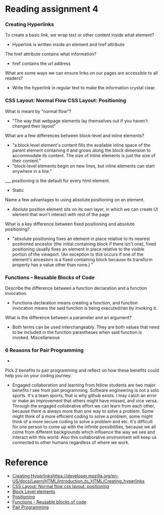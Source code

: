 # Reading assignment 4

### Creating Hyperlinks

To create a basic link, we wrap text or other content inside what element?
- Hyperlink is written inside an <a> element and href attribute

The href attribute contains what information?
- href contains the url address

What are some ways we can ensure links on our pages are accessible to all readers?
- Write the hyperlink in regular text to make the information crystal clear.

### CSS Layout: Normal Flow CSS Layout: Positioning

What is meant by “normal flow”?
- "The way that webpage elements lay themselves out if you haven't changed their layout"

What are a few differences between block-level and inline elements?
- "a block level element's content fills the available inline space of the parent element containing it and grows along the block dimension to accommodate its content. The size of Inline elements is just the size of their content."
- "block-level elements begin on new lines, but inline elements can start anywhere in a line."

___ positioning is the default for every html element.
- Static

Name a few advantages to using absolute positioning on an element.
- Abolute position element sits on its own layer, in which we can create UI element that won't interact with rest of the page

What is a key difference between fixed positioning and absolute positioning?
- "absolute positioning fixes an element in place relative to its nearest positioned ancestor (the initial containing block if there isn't one), fixed positioning usually fixes an element in place relative to the visible portion of the viewport. (An exception to this occurs if one of the element's ancestors is a fixed containing block because its transform property has a value other than none.) "

### Functions – Reusable Blocks of Code

Describe the difference between a function declaration and a function invocation.
- Functiona declaration means creating a function, and function invocation means the said function is being executed/ran by invoking it.

What is the difference between a parameter and an argument?
- Both terms can be used interchangeably. They are both values that need to be included in the function parantheses when said function is invoked.
Miscellaneous

### 6 Reasons for Pair Programming
- 
Pick 2 benefits to pair programming and reflect on how these benefits could help you on your coding journey.
- Engaged collaboration and learning from fellow students are two major benefits I see from pair programming. Software engineering is not a solo sports. It's a team sports, that is why github exists. I may catch an error or make an improvement that others might have missed, and vice versa. Through the engaged collobrative effort we can learn from each other, because there is always more than one way to solve a problem. Some might think of a more efficient coding to solve a problem, some might think of a more secure coding to solve a problem and etc. It's difficult for one person to come up with the infinite possibilities, because we all come from different backgrounds which influence the way we see and interact with this world. Also this collaborative environment will keep us connected to other humans regardless of where we work. 

# Reference
- [Creating Hyperlinks]()https://developer.mozilla.org/en-US/docs/Learn/HTML/Introduction_to_HTML/Creating_hyperlinks
- [CSS Layout: Normal flow css layout: positioning](https://developer.mozilla.org/en-US/docs/Learn/CSS/CSS_layout/Normal_Flow)
- [Block Level elements](https://developer.mozilla.org/en-US/docs/Web/HTML/Block-level_elements)
- [Positioning](https://developer.mozilla.org/en-US/docs/Learn/CSS/CSS_layout/Positioning)
- [Functions - Reusable blocks of code](https://developer.mozilla.org/en-US/docs/Learn/JavaScript/Building_blocks/Functions#invoking_functions)
- [Pair Programming](https://www.codefellows.org/blog/6-reasons-for-pair-programming/)
